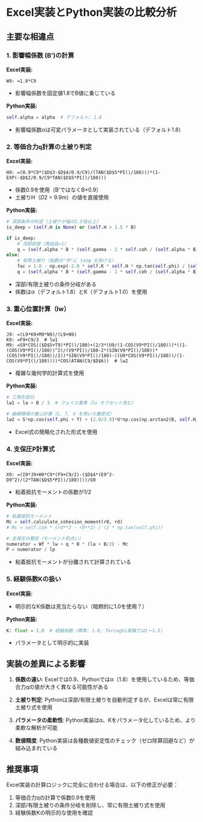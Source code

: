 # Excel実装とPython実装の比較分析

## 主要な相違点

### 1. **影響幅係数 (B')の計算**

**Excel実装:**
```excel
W9: =1.8*C9
```
- 影響幅係数を固定値1.8でB値に乗じている

**Python実装:**
```python
self.alpha = alpha  # デフォルト: 1.8
```
- 影響幅係数αは可変パラメータとして実装されている（デフォルト1.8）

### 2. **等価合力q計算の土被り判定**

**Excel実装:**
```excel
H9: =(0.9*C9*($D$3-$D$4/0.9/C9)/(TAN($D$5*PI()/180)))*(1-EXP(-$D$2/0.9/C9*TAN($D$5*PI()/180)))
```
- 係数0.9を使用（B'ではなくB×0.9）
- 土被りH（$D$2 = 9.9m）の値を直接使用

**Python実装:**
```python
# 深部条件の判定（土被りが幅の1.5倍以上）
is_deep = (self.H is None) or (self.H > 1.5 * B)

if is_deep:
    # 深部前提（角括弧→1）
    q = (self.alpha * B * (self.gamma - 2 * self.coh / (self.alpha * B))) / (2 * self.K * np.tan(self.phi))
else:
    # 有限土被り（指数の"中"に tanφ を掛ける）
    fac = 1.0 - np.exp(-2.0 * self.K * self.H * np.tan(self.phi) / (self.alpha * B))
    q = (self.alpha * B * (self.gamma - 2 * self.coh / (self.alpha * B))) / (2 * self.K * np.tan(self.phi)) * fac
```
- 深部/有限土被りの条件分岐がある
- 係数はα（デフォルト1.8）とK（デフォルト1.0）を使用

### 3. **重心位置計算（lw）**

**Excel実装:**
```excel
J9: =(L9*K9+M9*N9)/(L9+N9)
K9: =F9+C9/3  # lw1
M9: =S9*COS(($D$5+T9)*PI()/180)+(2/3*(U9/(1-COS(V9*PI()/180)))*((1-(COS(V9*PI()/180))^2)/(V9*PI()/180-2*(SIN(V9*PI()/180))*(COS(V9*PI()/180))/2))*SIN(V9*PI()/180)-((U9*COS(V9*PI()/180))/(1-COS(V9*PI()/180))))*COS(ATAN(C9/$D$6))  # lw2
```
- 複雑な幾何学的計算式を使用

**Python実装:**
```python
# 三角形部分
lw1 = la + B / 3  # フェイス基準（la オフセット含む）

# 曲線領域の重心計算（S, T, U を用いた厳密式）
lw2 = S*np.cos(self.phi + T) + (2.0/3.0)*U*np.cos(np.arctan2(B, self.H_f))
```
- Excel式の簡略化された形式を使用

### 4. **支保圧P計算式**

**Excel実装:**
```excel
X9: =(I9*J9+H9*C9*(F9+C9/2)-($D$4*(E9^2-D9^2)/(2*TAN($D$5*PI()/180))))/G9
```
- 粘着抵抗モーメントの係数が1/2

**Python実装:**
```python
# 粘着抵抗モーメント
Mc = self.calculate_cohesion_moment(r0, rd)
# Mc = self.coh * (rd**2 - r0**2) / (2 * np.tan(self.phi))

# 支保圧の算定（モーメント釣合い）
numerator = Wf * lw + q * B * (la + B/2) - Mc
P = numerator / lp
```
- 粘着抵抗モーメントが分離されて計算されている

### 5. **経験係数Kの扱い**

**Excel実装:**
- 明示的なK係数は見当たらない（暗黙的に1.0を使用？）

**Python実装:**
```python
K: float = 1.0  # 経験係数（標準: 1.0, Terzaghi実験では1～1.5）
```
- パラメータとして明示的に実装

## 実装の差異による影響

1. **係数の違い**: Excelでは0.9、Pythonではα（1.8）を使用しているため、等価合力qの値が大きく異なる可能性がある

2. **土被り判定**: Pythonは深部/有限土被りを自動判定するが、Excelは常に有限土被り式を使用

3. **パラメータの柔軟性**: Python実装はα、Kをパラメータ化しているため、より柔軟な解析が可能

4. **数値精度**: Python実装は各種数値安定性のチェック（ゼロ除算回避など）が組み込まれている

## 推奨事項

Excel実装の計算ロジックに完全に合わせる場合は、以下の修正が必要：
1. 等価合力qの計算で係数0.9を使用
2. 深部/有限土被りの条件分岐を削除し、常に有限土被り式を使用
3. 経験係数Kの明示的な使用を確認